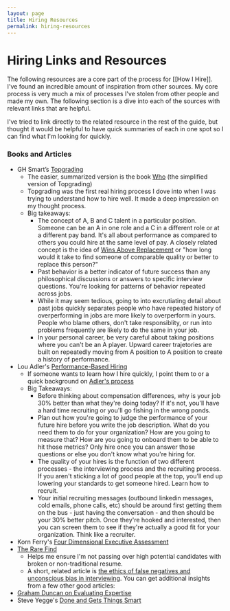 ```yaml
---
layout: page
title: Hiring Resources
permalink: hiring-resources
---
```

# Hiring Links and Resources

The following resources are a core part of the process for [[How I Hire]]. I've found an incredible amount of inspiration from other sources. My core process is very much a mix of processes I've stolen from other people and made my own. The following section is a dive into each of the sources with relevant links that are helpful.

I've tried to link directly to the related resource in the rest of the guide, but thought it would be helpful to have quick summaries of each in one spot so I can find what I'm looking for quickly. 

### Books and Articles
- GH Smart’s [Topgrading](https://topgrading.com/)
	- The easier, summarized version is the book [Who](https://whothebook.com/) (the simplified version of Topgrading)
	- Topgrading was the first real hiring process I dove into when I was trying to understand how to hire well. It made a deep impression on my thought process. 
	- Big takeaways:
		- The concept of A, B and C talent in a particular position. Someone can be an A in one role and a C in a different role or at a different pay band. It's all about performance as compared to others you could hire at the same level of pay. A closely related concept is the idea of [Wins Above Replacement]() or "how long would it take to find someone of comparable quality or better to replace this person?"
		- Past behavior is a better indicator of future success than any philosophical discussions or answers to specific interview questions. You're looking for patterns of behavior repeated across jobs. 
		- While it may seem tedious, going to into excrutiating detail about past jobs quickly separates people who have repeated history of overperforming in jobs are more likely to overperform in yours. People who blame others, don't take responsiblity, or run into problems frequently are likely to do the same in your job. 
		- In your personal career, be very careful about taking positions where you can't be an A player. Upward career trajetories are built on repeatedly moving from A position to A position to create a history of performance. 
- Lou Adler's [Performance-Based Hiring](https://performancebasedhiring.com/)
	- If someone wants to learn how I hire quickly, I point them to  or a quick background on [Adler's process](https://www.greenhouse.io/blog/performance-based-hiring-methods)
	- Big Takeaways:
		- Before thinking about compensation differences, why is your job 30% better than what they're doing today? If it's not, you'll have a hard time recruiting or you'll go fishing in the wrong ponds. 
		- Plan out how you're going to judge the performance of your future hire before you write the job description. What do you need them to do for your organization? How are you going to measure that? How are you going to onboard them to be able to hit those metrics? Only hire once you can answer those questions or else you don't know what you're hiring for. 
		- The quality of your hires is the function of two different processes - the interviewing process and the recruiting process. If you aren't sticking a lot of good people at the top, you'll end up lowering your standards to get someone hired. Learn how to recruit. 
		- Your initial recruiting messages (outbound linkedin messages, cold emails, phone calls, etc) should be around first getting them on the bus - just having the conversation - and then should be your 30% better pitch. Once they're hooked and interested, then you can screen them to see if they're actually a good fit for your organization. Think like a recruiter. 
- Korn Ferry's [Four Dimensional Executive Assessment](https://www.kornferry.com/content/dam/kornferry/docs/article-migration/KF4D_Executive_Manual_FINAL.pdf)
- [The Rare Find](https://www.amazon.com/Rare-Find-Great-Talent-Stands/dp/1591845629) 
	- Helps me ensure I'm not passing over high potential candidates with broken or non-traditional resume. 
	- A short, related article is [the ethics of false negatives and unconscious bias in interviewing](https://www.drmaciver.com/2019/06/the-ethics-of-false-negatives-in-interviewing/). 
You can get additional insights from a few other good articles: 
- [Graham Duncan on Evaluating Expertise](https://commoncog.com/blog/graham-duncan-on-evaluating-expertise/)
- Steve Yegge's [Done and Gets Things Smart](http://steve-yegge.blogspot.com/2008/06/done-and-gets-things-smart.html)